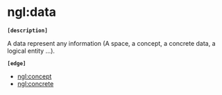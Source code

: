 # ngl:data

__`[description]`__

A data represent any information (A space, a concept, a concrete data, a logical entity ...).

__`[edge]`__
- [ngl:concept](data/concept.md)
- [ngl:concrete](data/concrete.md)